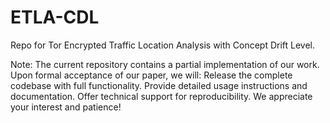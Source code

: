 # ETLA-CDL
Repo for Tor Encrypted Traffic Location Analysis with Concept Drift Level.

Note:​​ The current repository contains a partial implementation of our work. Upon formal acceptance of our paper, we will: Release the complete codebase with full functionality. Provide detailed usage instructions and documentation. Offer technical support for reproducibility. We appreciate your interest and patience!
